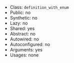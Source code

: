 - Class: `definition_with_enum`
- Public: no
- Synthetic: no
- Lazy: no
- Shared: yes
- Abstract: no
- Autowired: no
- Autoconfigured: no
- Arguments: yes
- Usages: none
